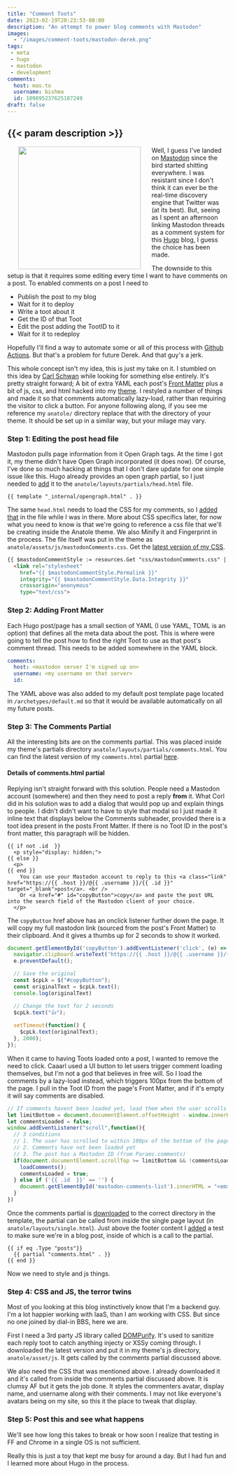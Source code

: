 ```yaml
---
title: "Comment Toots"
date: 2023-02-19T20:23:53-08:00
description: "An attempt to power blog comments with Mastodon"
images:
  - "/images/comment-toots/mastodon-derek.png"
tags:
 - meta
 - hugo
 - mastodon
 - development
comments:
  host: mas.to
  username: bishma
  id: 109895237625187249
draft: false
---
```


## {{< param description >}}

<!-- markdownlint-disable-next-line -->
<img align="left" src="/images/comment-toots/mastodon-derek.png" width="280" hspace="25">

Well, I guess I've landed on [Mastodon](https://mas.to/@bishma) since the bird started shitting everywhere. I was resistant since I don't think it can ever be the real-time discovery engine that Twitter was (at its best). But, seeing as I spent an afternoon linking Mastodon threads as a comment system for this [Hugo](https://gohugo.io/) blog, I guess the choice has been made.

The downside to this setup is that it requires some editing every time I want to have comments on a post. To enabled comments on a post I need to

* Publish the post to my blog
* Wait for it to deploy
* Write a toot about it
* Get the ID of that Toot
* Edit the post adding the TootID to it
* Wait for it to redeploy

Hopefully I'll find a way to automate some or all of this process with [Github Actions](https://github.com/features/actions). But that's a problem for future Derek. And that guy's a jerk.

This whole concept isn't my idea, this is just my take on it. I stumbled on this idea by [Carl Schwan](https://carlschwan.eu/2020/12/29/adding-comments-to-your-static-blog-with-mastodon/) while looking for something else entirely. It's pretty straight forward; A bit of extra YAML each post's [Front Matter](https://gohugo.io/content-management/front-matter/) plus a bit of js, css, and html hacked into my [theme](https://github.com/lxndrblz/anatole). I restyled a number of things and made it so that comments automatically lazy-load, rather than requiring the visitor to click a button. For anyone following along, if you see me reference my `anatole/` directory replace that with the directory of your theme. It should be set up in a similar way, but your milage may vary.

### Step 1: Editing the post head file

Mastodon pulls page information from it Open Graph tags. At the time I got it, my theme didn't have Open Graph incorporated (it does now). Of course, I've done so much hacking at things that I don't dare update for one simple issue like this. Hugo already provides an open graph partial, so I just needed to [add](https://github.com/Bishma/blog/commit/7517756515fbe09d236f76e164b9e91ccf8b20a7) it to the `anatole/layouts/partials/head.html` file.

```golang
{{ template "_internal/opengraph.html" . }}
```

The same `head.html` needs to load the CSS for my comments, so I [added that](https://github.com/Bishma/blog/commit/78b61e93c1eae6f01b32bdc7e92f45c7e3d3fb5d) in the file while I was in there. More about CSS specifics later, for now what you need to know is that we're going to reference a css file that we'll be creating inside the Anatole theme. We also Minify it and Fingerprint in the process. The file itself was put in the theme as `anatole/assets/js/mastodonComments.css`. Get the [latest version of my CSS](https://github.com/Bishma/blog/blob/master/themes/anatole/assets/css/mastodonComments.css).

```html
{{ $mastodonCommentStyle := resources.Get "css/mastodonComments.css" | resources.Minify | resources.Fingerprint }}
  <link rel="stylesheet"
    href="{{ $mastodonCommentStyle.Permalink }}"
    integrity="{{ $mastodonCommentStyle.Data.Integrity }}"
    crossorigin="anonymous"
    type="text/css">
```

### Step 2: Adding Front Matter

Each Hugo post/page has a small section of YAML (I use YAML, TOML is an option) that defines all the meta data about the post. This is where were going to tell the post how to find the right Toot to use as that post's comment thread. This needs to be added somewhere in the YAML block.

```yaml
comments:
  host: <mastodon server I'm signed up on>
  username: <my username on that server>
  id: 
```

The YAML above was also added to my default post template page located in `/archetypes/default.md` so that it would be available automatically on all my future posts.

### Step 3: The Comments Partial

All the interesting bits are on the comments partial. This was placed inside my theme's partials directory `anatole/layouts/partials/comments.html`. You can find the latest version of my `comments.html` partial [here](https://github.com/Bishma/blog/blob/master/themes/anatole/layouts/partials/comments.html).

#### Details of comments.html partial

Replying isn't straight forward with this solution. People need a Mastodon account (somewhere) and then they need to post a reply **from** it. What Corl did in his solution was to add a dialog that would pop up and explain things to people. I didn't didn't want to have to style that modal so I just made it inline text that displays below the Comments subheader, provided there is a toot idea present in the posts Front Matter. If there is no Toot ID in the post's front matter, this paragraph will be hidden.

```golang
{{ if not .id  }}
  <p style="display: hidden;">
{{ else }}
  <p>
{{ end }}
    You can use your Mastodon account to reply to this <a class="link" href="https://{{ .host }}/@{{ .username }}/{{ .id }}" target="_blank">post</a>. <br />
    Or <a href="#" id="copyButton">copy</a> and paste the post URL into the search field of the Mastodon client of your choice.
  </p>
```

The `copyButton` href above has an onclick listener further down the page. It will copy my full mastodon link (sourced from the post's Front Matter) to their clipboard. And it gives a thumbs up for 2 seconds to show it worked.

```javascript
document.getElementById('copyButton').addEventListener('click', (e) => {
  navigator.clipboard.writeText('https://{{ .host }}/@{{ .username }}/{{ .id }}');
  e.preventDefault();

  // Save the original
  const $cpLk = $("#copyButton");      
  const originalText = $cpLk.text();
  console.log(originalText)

  // Change the text for 2 seconds
  $cpLk.text("👍");
  
  setTimeout(function() {
    $cpLk.text(originalText);
  }, 2000);
});
```

When it came to having Toots loaded onto a post, I wanted to remove the need to click. Caaarl used a UI button to let users trigger comment loading themselves, but I'm not a god that believes in free will. So I load the comments by a lazy-load instead, which triggers 100px from the bottom of the page. I pull in the Toot ID from the page's Front Matter, and if it's empty it will say comments are disabled.

```javascript
// If comments havent been loaded yet, load them when the user scrolls to within 100px of the bottom of the page
let limitBottom = document.documentElement.offsetHeight - window.innerHeight - 100;
let commentsLoaded = false;
window.addEventListener("scroll",function(){
  // 3 conditions
  // 1. The user has scrolled to within 100px of the bottom of the page
  // 2. Comments have not been loaded yet
  // 3. The post has a Mastodon ID (from Params.comments)
  if(document.documentElement.scrollTop >= limitBottom && !commentsLoaded && '{{ .id  }}' != ''){
    loadComments();
    commentsLoaded = true;
  } else if ('{{ .id  }}' == '') {
    document.getElementById('mastodon-comments-list').innerHTML = "<em>Comments are disabled for this post.</em>";
  }
})
```

Once the comments partial is [downloaded](https://github.com/Bishma/blog/blob/master/themes/anatole/layouts/partials/comments.html) to the correct directory in the template, the partial can be called from inside the single page layout (in `anatole/layouts/single.html`). Just above the footer content I [added](https://github.com/Bishma/blog/commit/5f1b177ad9d3b65e084e899ff63b103f81b8b137) a test to make sure we're in a blog post, inside of which is a call to the partial.

```golang
{{ if eq .Type "posts"}}
  {{ partial "comments.html" . }}
{{ end }}
```

Now we need to style and js things.

### Step 4: CSS and JS, the terror twins

Most of you looking at this blog instinctively know that I'm a backend guy. I'm a lot happier working with IaaS, than I am working with CSS. But since no one joined by dial-in BBS, here we are.

First I need a 3rd party JS library called [DOMPurify](https://github.com/cure53/DOMPurify/blob/main/dist/purify.js). It's used to sanitize each reply toot to catch anything injecty or XSSy coming through. I downloaded the latest version and put it in my theme's js directory, `anatole/asset/js`. It gets called by the comments partial discussed above.

We also need the CSS that was mentioned above. I already downloaded it and it's called from inside the comments partial discussed above. It is clumsy AF but it gets the job done. It styles the commenters avatar, display name, and username along with their comments. I may not like everyone's avatars being on my site, so this it the place to tweak that display.

### Step 5: Post this and see what happens

We'll see how long this takes to break or how soon I realize that testing in FF and Chrome in a single OS is not sufficient.

Really this is just a toy that kept me busy for around a day. But I had fun and I learned more about Hugo in the process.
